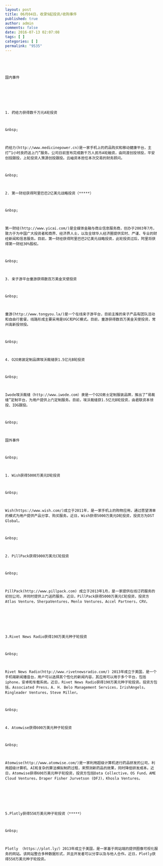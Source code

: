 ```yaml
---
layout: post
title: 06月04日，收录9起投资/收购事件
published: true
author: admin
comments: false
date: 2016-07-13 02:07:08
tags: [ ]
categories: [ ]
permalink: "9535"
---
```


  



  
     
  
  
  
    国内事件
  
  
  
     
  
  
  
    1. 药给力获得数千万元A轮投资
  
  
  
    &nbsp;
  
  
  
    药给力(http://www.medicinepower.cn)是一家手机上的药品购买和移动健康平台，主打“1小时良药送上门”服务。公司日前宣布完成数千万人民币A轮融资，由同渡创投领投，平安创投跟投，上轮投资人策源创投跟投。云岫资本担任本次交易的财务顾问。
  
  
  
    &nbsp;
  
  
  
    2. 第一财经获得阿里巴巴2亿美元战略投资（*****）
  
  
  
    &nbsp;
  
  
  
    第一财经(http://www.yicai.com/)是全媒体金融与商业信息服务商，创办于2003年7月，致力于为中国广大投资者和商界、经济界人士，以及全球华人经济圈提供实时、严谨、专业的财经新闻和信息服务。目前，第一财经获得阿里巴巴2亿美元战略投资，此轮投资过后，阿里将获得第一财经30%股权。
  
  
  
    &nbsp;
  
  
  
    3. 亲子游平台童游获得数百万美金天使投资
  
  
  
    &nbsp;
  
  
  
    童游(http://www.tongyou.la/)是一个在线亲子游平台，目前主推的亲子产品有团队活动和自由行套餐，线路形成主要采用是UGC和PGC模式。目前，童游获得数百万美金天使投资，常州高新投领投。
  
  
  
    &nbsp;
  
  
  
    4. O2O男装定制品牌埃沃裁缝获1.5亿元B轮投资
  
  
  
    &nbsp;
  
  
  
    Iwode埃沃裁缝（http://www.iwode.com）隶是一个O2O男士定制服装品牌，推出了“易裁缝”定制平台，为用户提供上门定制服务。目前，埃沃裁缝获1.5亿元B轮投资，由君联资本领投、IDG跟投。
  
  
  
    &nbsp;
  
  
  
    国外事件
  
  
  
    &nbsp;
  
  
  
    1. Wish获得5000万美元D轮投资
  
  
  
    &nbsp;
  
  
  
    Wish(https://www.wish.com/)成立于2011年，是一家手机上的购物应用，通过愿望清单的模式为用户提供产品分享、购买服务。近日，Wish获得5000万美元D轮投资，投资方为DST Global。
  
  
  
    &nbsp;
  
  
  
    2. PillPack获得5000万美元C轮投资
  
  
  
    &nbsp;
  
  
  
    PillPack(http://www.pillpack.com) 成立于2013年1月，是一家提供在线订药服务的初创公司，并同时提供上门送药服务。近日，PillPack获得5000万美元C轮投资，投资方Atlas Venture，SherpaVentures，Menlo Ventures，Accel Partners，CRV。
  
  
  
     
  
  
  
    3.Rivet News Radio获得190万美元种子轮投资
  
  
  
    &nbsp;
  
  
  
    Rivet News Radio(http://www.rivetnewsradio.com/) 2013年成立于美国，是一个手机端新闻播音台，用户可以选择其个性化的新闻内容，其应用可以用于多个平台，包括iphone，安卓和车载系统。近日，Rivet News Radio获得190万美元种子轮投资。投资方包括，Associated Press，A. H. Belo Management Services，IrishAngels，Ringleader Ventures，Steve Miller。
  
  
  
    &nbsp;
  
  
  
    4. Atomwise获得600万美元种子轮投资
  
  
  
    &nbsp;
  
  
  
    Atomwise(http://www.atomwise.com/)是一家利用超级计算机进行药品研发的公司，利用超级计算机、AI和复杂的算法模拟制药过程，来预测新药品的效果，同时降低研发成本。近日，Atomwise获得600万美元种子轮投资，投资方包括Data Collective，OS Fund，AME Cloud Ventures，Draper Fisher Jurvetson (DFJ)，Khosla Ventures。
  
  
  
     
  
  
  
    5.Plotly获得550万美元种子轮投资（*****）
  
  
  
    &nbsp;
  
  
  
    Plotly （https://plot.ly/）2013年成立于美国，是一家基于网站端的提供图像可视化服务的网站。该网站整合多种数据形式，并且开发者可以分享以及与他人合作。近日，Plotly获得550万美元种子轮投资。
  
